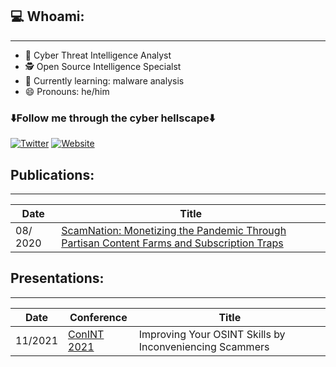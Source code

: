 ## 💻 Whoami:
----
- 🔭 Cyber Threat Intelligence Analyst
- 🕵️ Open Source Intelligence Specialst
- :microbe: Currently learning: malware analysis
- 😄 Pronouns:  he/him

### ⬇️Follow me through the cyber hellscape⬇️
[![Twitter](https://img.shields.io/twitter/follow/IntelCorgi?style=social)](https://twitter.com/IntelCorgi)
[![Website](https://img.shields.io/badge/blog:github-pages)](https://IntelCorgi.github.io/)

## Publications:
----
| Date | Title |
| --- | --- |
08/ 2020 | [ScamNation: Monetizing the Pandemic Through Partisan Content Farms and Subscription Traps](https://www.riskiq.com/wp-content/uploads/2020/08/ScamNation-RiskIQ-Report.pdf) |


## Presentations:
----
| Date | Conference | Title |
| --- | --- | --- |
| 11/2021 | [ConINT 2021](https://conint.io/) | Improving Your OSINT Skills by Inconveniencing Scammers |






